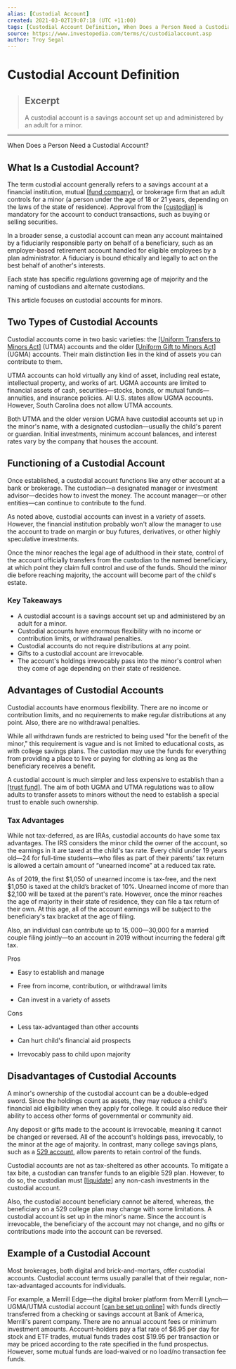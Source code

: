 ```yaml
---
alias: [Custodial Account]
created: 2021-03-02T19:07:18 (UTC +11:00)
tags: [Custodial Account Definition, When Does a Person Need a Custodial Account?]
source: https://www.investopedia.com/terms/c/custodialaccount.asp
author: Troy Segal
---
```


# Custodial Account Definition

> ## Excerpt
> A custodial account is a savings account set up and administered by an adult for a minor.

---

When Does a Person Need a Custodial Account?
## What Is a Custodial Account?

The term custodial account generally refers to a savings account at a financial institution, mutual [[fund company]](https://www.investopedia.com/terms/f/fund_company.asp), or brokerage firm that an adult controls for a minor (a person under the age of 18 or 21 years, depending on the laws of the state of residence). Approval from the [[custodian]](https://www.investopedia.com/terms/c/custodian.asp) is mandatory for the account to conduct transactions, such as buying or selling securities.

In a broader sense, a custodial account can mean any account maintained by a fiduciarily responsible party on behalf of a beneficiary, such as an employer-based retirement account handled for eligible employees by a plan administrator. A fiduciary is bound ethically and legally to act on the best behalf of another's interests.

Each state has specific regulations governing age of majority and the naming of custodians and alternate custodians.

This article focuses on custodial accounts for minors.

## Two Types of Custodial Accounts

Custodial accounts come in two basic varieties: the [[Uniform Transfers to Minors Act]](https://www.investopedia.com/terms/u/utma.asp) (UTMA) accounts and the older [[Uniform Gift to Minors Act]](https://www.investopedia.com/terms/u/ugma.asp) (UGMA) accounts. Their main distinction lies in the kind of assets you can contribute to them.

UTMA accounts can hold virtually any kind of asset, including real estate, intellectual property, and works of art. UGMA accounts are limited to financial assets of cash, securities—stocks, bonds, or mutual funds—annuities, and insurance policies. All U.S. states allow UGMA accounts. However, South Carolina does not allow UTMA accounts.

Both UTMA and the older version UGMA have custodial accounts set up in the minor's name, with a designated custodian—usually the child's parent or guardian. Initial investments, minimum account balances, and interest rates vary by the company that houses the account.

## Functioning of a Custodial Account

Once established, a custodial account functions like any other account at a bank or brokerage. The custodian—a designated manager or investment advisor—decides how to invest the money. The account manager—or other entities—can continue to contribute to the fund.

As noted above, custodial accounts can invest in a variety of assets. However, the financial institution probably won't allow the manager to use the account to trade on margin or buy futures, derivatives, or other highly speculative investments.

Once the minor reaches the legal age of adulthood in their state, control of the account officially transfers from the custodian to the named beneficiary, at which point they claim full control and use of the funds. Should the minor die before reaching majority, the account will become part of the child's estate.

### Key Takeaways

-   A custodial account is a savings account set up and administered by an adult for a minor.
-   Custodial accounts have enormous flexibility with no income or contribution limits, or withdrawal penalties.
-   Custodial accounts do not require distributions at any point.
-   Gifts to a custodial account are irrevocable.
-   The account's holdings irrevocably pass into the minor's control when they come of age depending on their state of residence.

## Advantages of Custodial Accounts

Custodial accounts have enormous flexibility. There are no income or contribution limits, and no requirements to make regular distributions at any point. Also, there are no withdrawal penalties.

While all withdrawn funds are restricted to being used "for the benefit of the minor," this requirement is vague and is not limited to educational costs, as with college savings plans. The custodian may use the funds for everything from providing a place to live or paying for clothing as long as the beneficiary receives a benefit.

A custodial account is much simpler and less expensive to establish than a [[trust fund]](https://www.investopedia.com/terms/t/trust-fund.asp). The aim of both UGMA and UTMA regulations was to allow adults to transfer assets to minors without the need to establish a special trust to enable such ownership.

### Tax Advantages

While not tax-deferred, as are IRAs, custodial accounts do have some tax advantages. The IRS considers the minor child the owner of the account, so the earnings in it are taxed at the child's tax rate. Every child under 19 years old—24 for full-time students—who files as part of their parents’ tax return is allowed a certain amount of “unearned income” at a reduced tax rate.

As of 2019, the first $1,050 of unearned income is tax-free, and the next $1,050 is taxed at the child’s bracket of 10%. Unearned income of more than $2,100 will be taxed at the parent's rate. However, once the minor reaches the age of majority in their state of residence, they can file a tax return of their own. At this age, all of the account earnings will be subject to the beneficiary's tax bracket at the age of filing.

Also, an individual can contribute up to $15,000—$30,000 for a married couple filing jointly—to an account in 2019 without incurring the federal gift tax.

Pros

-   Easy to establish and manage
    
-   Free from income, contribution, or withdrawal limits
    
-   Can invest in a variety of assets
    

Cons

-   Less tax-advantaged than other accounts
    
-   Can hurt child's financial aid prospects
    
-   Irrevocably pass to child upon majority
    

## Disadvantages of Custodial Accounts

A minor's ownership of the custodial account can be a double-edged sword. Since the holdings count as assets, they may reduce a child's financial aid eligibility when they apply for college. It could also reduce their ability to access other forms of governmental or community aid.

Any deposit or gifts made to the account is irrevocable, meaning it cannot be changed or reversed. All of the account's holdings pass, irrevocably, to the minor at the age of majority. In contrast, many college savings plans, such as a [529 account](https://www.investopedia.com/terms/1/529plan.asp), allow parents to retain control of the funds.

Custodial accounts are not as tax-sheltered as other accounts. To mitigate a tax bite, a custodian can transfer funds to an eligible 529 plan. However, to do so, the custodian must [[liquidate]](https://www.investopedia.com/terms/l/liquidate.asp) any non-cash investments in the custodial account.

Also, the custodial account beneficiary cannot be altered, whereas, the beneficiary on a 529 college plan may change with some limitations. A custodial account is set up in the minor's name. Since the account is irrevocable, the beneficiary of the account may not change, and no gifts or contributions made into the account can be reversed.

## Example of a Custodial Account

Most brokerages, both digital and brick-and-mortars, offer custodial accounts. Custodial account terms usually parallel that of their regular, non-tax-advantaged accounts for individuals.

For example, a Merrill Edge—the digital broker platform from Merrill Lynch—UGMA/UTMA custodial account [[can be set up online]](https://www.merrilledge.com/college-savings/custodial) with funds directly transferred from a checking or savings account at Bank of America, Merrill's parent company. There are no annual account fees or minimum investment amounts. Account-holders pay a flat rate of $6.95 per day for stock and ETF trades, mutual funds trades cost $19.95 per transaction or may be priced according to the rate specified in the fund prospectus. However, some mutual funds are load-waived or no load/no transaction fee funds.
